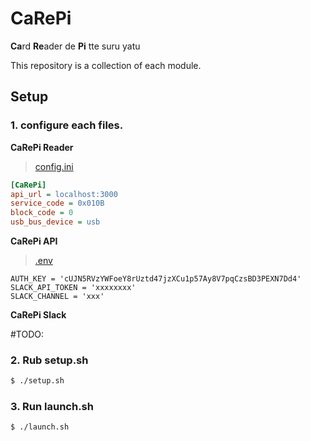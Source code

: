 # CaRePi

**Ca**rd **Re**ader de **Pi** tte suru yatu

This repository is a collection of each module.

## Setup

### 1. configure each files.

**CaRePi Reader**

> [config.ini](/CaRePi_reader/config.ini)

```ini
[CaRePi]
api_url = localhost:3000
service_code = 0x010B
block_code = 0
usb_bus_device = usb
```

**CaRePi API**

> [.env](/CaRePi_api/.env)

```
AUTH_KEY = 'cUJN5RVzYWFoeY8rUztd47jzXCu1p57Ay8V7pqCzsBD3PEXN7Dd4'
SLACK_API_TOKEN = 'xxxxxxxx'
SLACK_CHANNEL = 'xxx'
```

**CaRePi Slack**

#TODO:

### 2. Rub setup.sh

```bash
$ ./setup.sh
```

### 3. Run launch.sh

```bash
$ ./launch.sh
```
